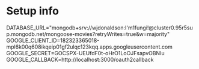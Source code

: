 # Setup info

DATABASE_URL="mongodb+srv://wjdonaldson:I'm1fungi!@cluster0.95r5sup.mongodb.net/mongoose-movies?retryWrites=true&w=majority"
GOOGLE_CLIENT_ID=182323365018-mpl6k00q608ikqeip01gf2ulqc123kqq.apps.googleusercontent.com
GOOGLE_SECRET=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
GOOGLE_CALLBACK=http://localhost:3000/oauth2callback
